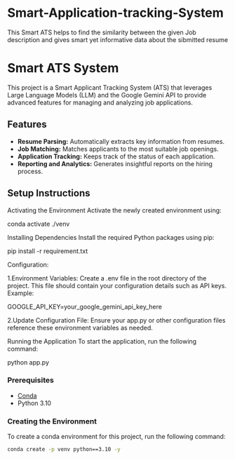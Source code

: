 # Smart-Application-tracking-System
This Smart ATS helps to find the similarity between the given Job description and gives smart yet informative data about the sibmitted resume

# Smart ATS System

This project is a Smart Applicant Tracking System (ATS) that leverages Large Language Models (LLM) and the Google Gemini API to provide advanced features for managing and analyzing job applications.

## Features

- **Resume Parsing:** Automatically extracts key information from resumes.
- **Job Matching:** Matches applicants to the most suitable job openings.
- **Application Tracking:** Keeps track of the status of each application.
- **Reporting and Analytics:** Generates insightful reports on the hiring process.

## Setup Instructions
Activating the Environment
Activate the newly created environment using:

conda activate ./venv

Installing Dependencies
Install the required Python packages using pip:

pip install -r requirement.txt

Configuration:

1.Environment Variables: Create a .env file in the root directory of the project. This file should contain your configuration details such as API keys. Example:

  GOOGLE_API_KEY=your_google_gemini_api_key_here

2.Update Configuration File: Ensure your app.py or other configuration files reference these environment variables as needed.

Running the Application
To start the application, run the following command:

 python app.py

### Prerequisites

- [Conda](https://docs.conda.io/en/latest/miniconda.html)
- Python 3.10

### Creating the Environment

To create a conda environment for this project, run the following command:

```bash
conda create -p venv python==3.10 -y

 

